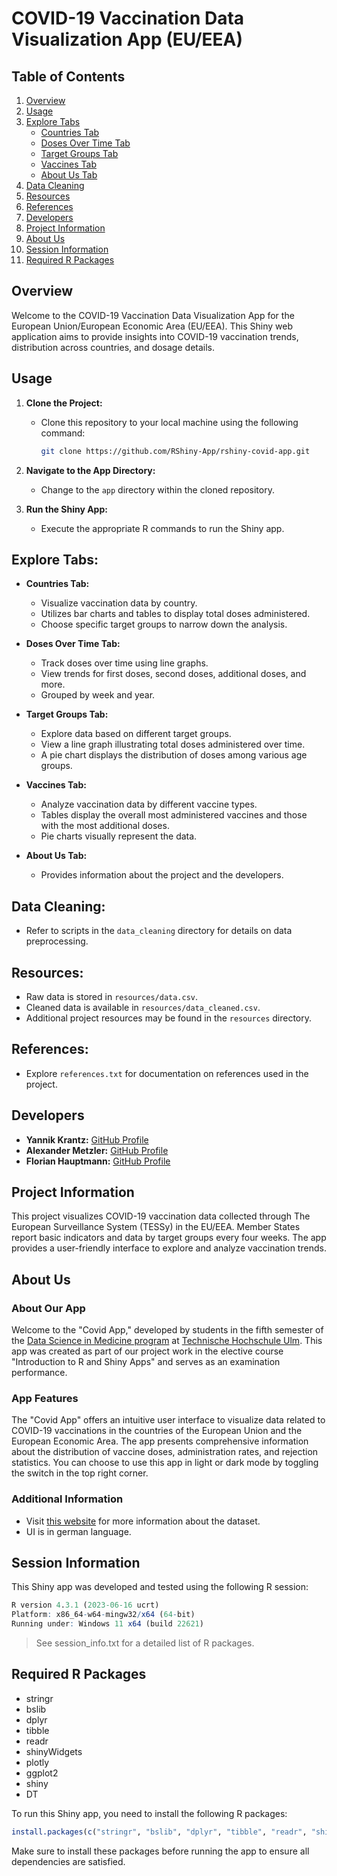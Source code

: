 # COVID-19 Vaccination Data Visualization App (EU/EEA)

## Table of Contents
1. [Overview](#overview)
2. [Usage](#usage)
3. [Explore Tabs](#explore-tabs)
    - [Countries Tab](#countries-tab)
    - [Doses Over Time Tab](#doses-over-time-tab)
    - [Target Groups Tab](#target-groups-tab)
    - [Vaccines Tab](#vaccines-tab)
    - [About Us Tab](#about-us-tab)
4. [Data Cleaning](#data-cleaning)
5. [Resources](#resources)
6. [References](#references)
7. [Developers](#developers)
8. [Project Information](#project-information)
9. [About Us](#about-us)
10. [Session Information](#session-information)
11. [Required R Packages](#required-r-packages)

## Overview

Welcome to the COVID-19 Vaccination Data Visualization App for the European Union/European Economic Area (EU/EEA). This Shiny web application aims to provide insights into COVID-19 vaccination trends, distribution across countries, and dosage details.

## Usage

1. **Clone the Project:**
   - Clone this repository to your local machine using the following command:
     ```bash
     git clone https://github.com/RShiny-App/rshiny-covid-app.git
     ```

2. **Navigate to the App Directory:**
   - Change to the `app` directory within the cloned repository.

3. **Run the Shiny App:**
   - Execute the appropriate R commands to run the Shiny app.

## Explore Tabs:

   - **Countries Tab:**
     - Visualize vaccination data by country.
     - Utilizes bar charts and tables to display total doses administered.
     - Choose specific target groups to narrow down the analysis.

   - **Doses Over Time Tab:**
     - Track doses over time using line graphs.
     - View trends for first doses, second doses, additional doses, and more.
     - Grouped by week and year.

   - **Target Groups Tab:**
     - Explore data based on different target groups.
     - View a line graph illustrating total doses administered over time.
     - A pie chart displays the distribution of doses among various age groups.

   - **Vaccines Tab:**
     - Analyze vaccination data by different vaccine types.
     - Tables display the overall most administered vaccines and those with the most additional doses.
     - Pie charts visually represent the data.

   - **About Us Tab:**
     - Provides information about the project and the developers.

## Data Cleaning:
   - Refer to scripts in the `data_cleaning` directory for details on data preprocessing.

## Resources:
   - Raw data is stored in `resources/data.csv`.
   - Cleaned data is available in `resources/data_cleaned.csv`.
   - Additional project resources may be found in the `resources` directory.

## References:
   - Explore `references.txt` for documentation on references used in the project.

## Developers

- **Yannik Krantz:** [GitHub Profile](https://github.com/Y4ng0)
- **Alexander Metzler:** [GitHub Profile](https://github.com/alxmtzr)
- **Florian Hauptmann:** [GitHub Profile](https://github.com/Flo3141)

## Project Information

This project visualizes COVID-19 vaccination data collected through The European Surveillance System (TESSy) in the EU/EEA. Member States report basic indicators and data by target groups every four weeks. The app provides a user-friendly interface to explore and analyze vaccination trends.

## About Us

### About Our App

Welcome to the "Covid App," developed by students in the fifth semester of the [Data Science in Medicine program](https://www.thu.de/de/Seiten/Studiengang_DSM.aspx) at [Technische Hochschule Ulm](https://www.thu.de/de). This app was created as part of our project work in the elective course "Introduction to R and Shiny Apps" and serves as an examination performance.

### App Features

The "Covid App" offers an intuitive user interface to visualize data related to COVID-19 vaccinations in the countries of the European Union and the European Economic Area. The app presents comprehensive information about the distribution of vaccine doses, administration rates, and rejection statistics. You can choose to use this app in light or dark mode by toggling the switch in 
the top right corner.

### Additional Information

* Visit [this website](https://www.ecdc.europa.eu/en/publications-data/data-covid-19-vaccination-eu-eea) for more information about the dataset.
* UI is in german language.


## Session Information

This Shiny app was developed and tested using the following R session:

```R
R version 4.3.1 (2023-06-16 ucrt)
Platform: x86_64-w64-mingw32/x64 (64-bit)
Running under: Windows 11 x64 (build 22621)
```
>See session_info.txt for a detailed list of R packages.

## Required R Packages
* stringr
* bslib
* dplyr
* tibble
* readr
* shinyWidgets
* plotly
* ggplot2
* shiny
* DT

To run this Shiny app, you need to install the following R packages:

```R
install.packages(c("stringr", "bslib", "dplyr", "tibble", "readr", "shinyWidgets", "plotly", "ggplot2", "shiny", "DT"))
```

Make sure to install these packages before running the app to ensure all dependencies are satisfied.